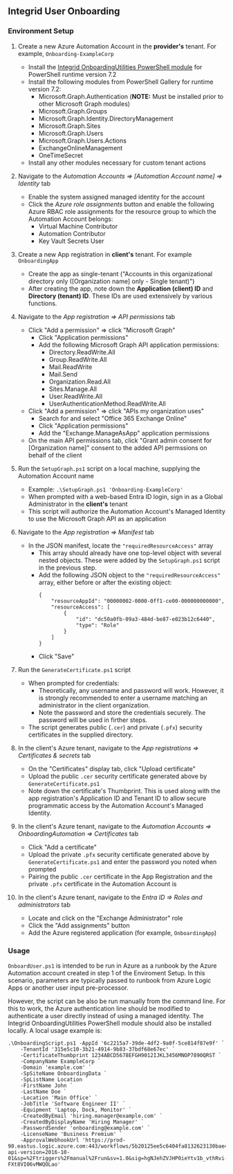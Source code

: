 ## Integrid User Onboarding

### Environment Setup

1. Create a new Azure Automation Account in the **provider's** tenant. For example, `Onboarding-ExampleCorp`
    - Install the [Integrid OnboardingUtilities PowerShell module](https://github.com/Integrid-LLC/OnboardingUtilities) for PowerShell runtime version 7.2
    - Install the following modules from PowerShell Gallery for runtime version 7.2:
        - Microsoft.Graph.Authentication (**NOTE:** Must be installed prior to other Microsoft Graph modules)
        - Microsoft.Graph.Groups
        - Microsoft.Graph.Identity.DirectoryManagement
        - Microsoft.Graph.Sites
        - Microsoft.Graph.Users
        - Microsoft.Graph.Users.Actions
        - ExchangeOnlineManagement
        - OneTimeSecret
    - Install any other modules necessary for custom tenant actions

1. Navigate to the _Automation Accounts => \[Automation Account name\] => Identity_ tab
    - Enable the system assigned managed identity for the account
    - Click the _Azure role assignments_ button and enable the following Azure RBAC role assignments for the resource group to which the Automation Account belongs:
        - Virtual Machine Contributor
        - Automation Contributor
        - Key Vault Secrets User

1. Create a new App registration in **client's** tenant. For example `OnboardingApp`
    - Create the app as single-tenant ("Accounts in this organizational directory only (\[Organization name\] only - Single tenant)")
    - After creating the app, note down the **Application (client) ID** and **Directory (tenant) ID**. These IDs are used extensively by various functions.

1. Navigate to the _App registration => API permissions_ tab
    - Click "Add a permission" => click "Microsoft Graph"
        - Click "Application permissions"
        - Add the following Microsoft Graph API application permissions:
            - Directory.ReadWrite.All
            - Group.ReadWrite.All
            - Mail.ReadWrite
            - Mail.Send
            - Organization.Read.All
            - Sites.Manage.All
            - User.ReadWrite.All 
            - UserAuthenticationMethod.ReadWrite.All
    - Click "Add a permission" => click "APIs my organization uses"
        - Search for and select "Office 365 Exchange Online"
        - Click "Application permissions"
        - Add the "Exchange.ManageAsApp" application permissions
    - On the main API permissions tab, click "Grant admin consent for \[Organization name\]" consent to the added API permssions on behalf of the client

1. Run the `SetupGraph.ps1` script on a local machine, supplying the Automation Account name
    - Example: `.\SetupGraph.ps1 'Onboarding-ExampleCorp'`
    - When prompted with a web-based Entra ID login, sign in as a Global Administrator in the **client's** tenant
    - This script will authorize the Automation Account's Managed Identity to use the Microsoft Graph API as an application

1. Navigate to the _App registration => Manifest_ tab
    - In the JSON manifest, locate the `"requiredResourceAccess"` array
        - This array should already have one top-level object with several nested objects. These were added by the `SetupGraph.ps1` script in the previous step.
        - Add the following JSON object to the `"requiredResourceAccess"` array, either before or after the existing object:
            ```
            {
                "resourceAppId": "00000002-0000-0ff1-ce00-000000000000",
                "resourceAccess": [
                    {
                        "id": "dc50a0fb-09a3-484d-be87-e023b12c6440",
                        "type": "Role"
                    }
                ]
            }
            ```
        - Click "Save"

1. Run the `GenerateCertificate.ps1` script
    - When prompted for credentials:
        - Theoretically, any username and password will work. However, it is strongly recommended to enter a username matching an administrator in the client organization.
        - Note the password and store the credentials securely. The password will be used in firther steps.
    - The script generates public (`.cer`) and private (`.pfx`) security certificates in the supplied directory.

1. In the client's Azure tenant, navigate to the _App registrations => Certificates & secrets_ tab
    - On the "Certificates" display tab, click "Upload certificate"
    - Upload the public `.cer` security certificate generated above by `GenerateCertificate.ps1`
    - Note down the certificate's Thumbprint. This is used along with the app registration's Application ID and Tenant ID to allow secure programmatic access by the Automation Account's Managed Identity.

1. In the client's Azure tenant, navigate to the _Automation Accounts => OnboardingAutomation => Certificates_ tab
    - Click "Add a certificate"
    - Upload the private `.pfx` security certificate generated above by `GenerateCertificate.ps1` and enter the password you noted when prompted
    - Pairing the public `.cer` certificate in the App Registration and the private `.pfx` certificate in the Automation Account is 

1. In the client's Azure tenant, navigate to the _Entra ID => Roles and administrators_ tab
    - Locate and click on the "Exchange Administrator" role
    - Click the "Add assignments" button
    - Add the Azure registered application (for example, `OnboardingApp`)

### Usage

`OnboardUser.ps1` is intended to be run in Azure as a runbook by the Azure Automation account created in step 1 of the Enviroment Setup. In this scenario, parameters are typically passed to runbook from Azure Logic Apps or another user input pre-processor.

However, the script can be also be run manually from the command line. For this to work, the Azure authentication line should be modified to authenticate a user directly instead of using a managed identity. The Integrid OnboardingUtilities PowerShell module should also be installed locally. A local usage example is:
```
.\OnboardingScript.ps1 -AppId '6c2215a7-39de-4df2-9a0f-5ce814f87e9f' `
    -TenantId '315e5c10-3b21-4914-9b83-37bdf68e67ec' `
    -CertificateThumbprint 1234ABCD5678EFGH9012IJKL3456MNOP7890QRST `
    -CompanyName ExampleCorp `
    -Domain 'example.com' `
    -SpSiteName OnboardingData `
    -SpListName Location `
    -FirstName John `
    -LastName Doe `
    -Location 'Main Office' `
    -JobTitle 'Software Engineer II' `
    -Equipment 'Laptop, Dock, Monitor' ` 
    -CreatedByEmail 'hiring.manager@example.com' `
    -CreatedByDisplayName 'Hiring Manager' `
    -PasswordSender 'onboarding@example.com' ` 
    -LicenseName 'Business Premium' `
    -ApprovalWebhookUrl 'https://prod-90.eastus.logic.azure.com:443/workflows/5b20125ee5c6404fa8132623130bae43/triggers/manual/paths/invoke?api-version=2016-10-01&sp=%2Ftriggers%2Fmanual%2Frun&sv=1.0&sig=hgNJehZVJHP0ieYtv1b_vthRvi-FXt8VI06vMWQOLao'
```
